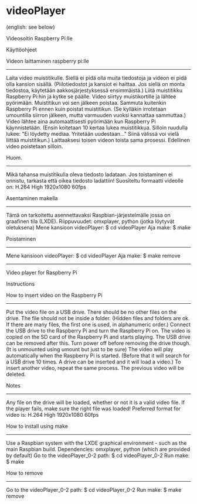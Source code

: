 # videoPlayer

(english: see below)


Videosoitin Raspberry Pi:lle


Käyttöohjeet


Videon laittaminen raspberry pi:lle
***********************************
Laita video muistitikulle. Siellä ei pidä olla muita tiedostoja ja videon ei pidä olla kansion sisällä. (Piilotiedostot ja kansiot ei haittaa. Jos siellä on monta tiedostoa, käytetään aakkosjärjestyksessä ensimmäistä.)
Liitä muistitikku Raspberry Pi:hin ja kytke se päälle. Video siirtyy muistikortille ja lähtee pyörimään.
Muistitikun voi sen jälkeen poistaa. Sammuta kuitenkin Raspberry Pi ennen kuin poistat muistitikun. (Se kylläkin irrotetaan umountilla siirron jälkeen, mutta varmuuden vuoksi kannattaa sammuttaa.)
Video lähtee aina automaattisesti pyörimään kun Raspberry Pi käynnistetään. (Ensin koitetaan 10 kertaa lukea muistitikkua. Silloin ruudulla lukee: "Ei löydetty mediaa. Yritetään uudestaan..." Siinä välissä voi vielä liittää muistitikun.)
Laittaaksesi toisen videon toista sama prosessi. Edellinen video poistetaan silloin.


Huom.
*****
Mikä tahansa muistitikulla oleva tiedosto ladataan. Jos toistaminen ei onnistu, tarkasta että oikea tiedosto ladattiin!
Suositeltu formaatti videolle on: 
	H.264 High 1920x1080 60fps


Asentaminen makella
*******************
Tämä on tarkoitettu asennettavaksi Raspbian-järjestelmälle jossa on graafinen tila (LXDE).
Riippuvuudet: omxplayer, python (jotka löytyvät oletuksena)
Mene kansioon videoPlayer:
	$ cd videoPlayer
Aja make:
	$ make


Poistaminen
************
Mene kansioon videoPlayer:
	$ cd videoPlayer
Aja make:
	$ make remove


*****************************************************************************************************


Video player for Raspberry Pi


Instructions


How to insert video on the Raspberry Pi
***************************************
Put the video file on a USB drive. There should be no other files on the drive. The file should not be inside a folder. (Hidden files and folders are ok. If there are many files, the first one is used, in alphanumeric order.)
Connect the USB drive to the Raspberry Pi and turn the Raspberry Pi on.
The video is copied on the SD card of the Raspberry Pi and starts playing.
The USB drive can be removed after this. Turn power off before removing the drive though. (It is unmounted using umount but just to be sure)
The video will play automatically when the Raspberry Pi is started. (Before that it will search for a USB drive 10 times. A drive can be inserted and it will load a video.)
To insert another video, repeat the same process. The previous video will be deleted.


Notes
*****
Any file on the drive will be loaded, whether or not it is a valid video file. If the player fails, make sure the right file was loaded!
Preferred format for video is: 
	H.264 High 1920x1080 60fps


How to install using make
*************************
Use a Raspbian system with the LXDE graphical environment - such as the main Raspbian build.
Dependencies: omxplayer, python (which are provided by default)
Go to the videoPlayer_0-2 path:
	$ cd videoPlayer_0-2
Run make:
	$ make


How to remove
*************
Go to the videoPlayer_0-2 path:
	$ cd videoPlayer_0-2
Run make:
	$ make remove
